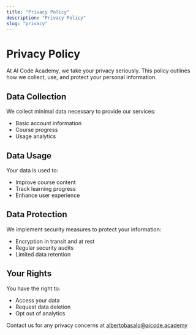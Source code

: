 ```yaml
---
title: "Privacy Policy"
description: "Privacy Policy"
slug: "privacy"
---
```


# Privacy Policy

At AI Code Academy, we take your privacy seriously. This policy outlines how we collect, use, and protect your personal information.

## Data Collection
We collect minimal data necessary to provide our services:
- Basic account information
- Course progress
- Usage analytics

## Data Usage
Your data is used to:
- Improve course content
- Track learning progress
- Enhance user experience

## Data Protection
We implement security measures to protect your information:
- Encryption in transit and at rest
- Regular security audits
- Limited data retention

## Your Rights
You have the right to:
- Access your data
- Request data deletion
- Opt out of analytics

Contact us for any privacy concerns at albertobasalo@aicode.academy